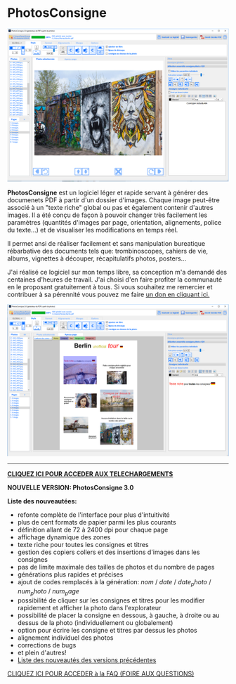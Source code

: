 
# PhotosConsigne

![PhotosConsigne_img1](https://github.com/FlorianLance/PhotosConsigne/blob/master/screenshots/pc3_0.png "Navigation parmi les photos")

**PhotosConsigne** est un logiciel léger et rapide servant à générer des documenets PDF à partir d'un dossier d'images.
Chaque image peut-être associé à un "texte riche" global ou pas et également contenir d'autres images. Il a été conçu de façon à pouvoir changer très facilement les paramètres (quantités d'images par page, orientation, alignements, police du texte...) et de visualiser les modifications en temps réel.

Il permet ansi de réaliser facilement et sans manipulation bureatique rébarbative des documents tels que: trombinoscopes, cahiers de vie, albums, vignettes à découper, récapitulatifs photos, posters...

J'ai réalisé ce logiciel sur mon temps libre, sa conception m'a demandé des centaines d'heures de travail. J'ai choisi d'en faire profiter la communauté en le proposant gratuitement à tous.
Si vous souhaitez me remercier et contribuer à sa pérennité vous pouvez me faire [un don en cliquant ici.](https://www.paypal.me/PhotosConsigne "Faire un don PayPal")

![PhotosConsigne_img2](https://github.com/FlorianLance/PhotosConsigne/blob/master/screenshots/pc3_1.png "Création de consignes individuelles")

--------------------------

[**CLIQUEZ ICI POUR ACCEDER AUX TELECHARGEMENTS**](https://github.com/FlorianLance/PhotosConsigne/wiki/T%C3%A9l%C3%A9chargements "Téléchargements")

**NOUVELLE VERSION: PhotosConsigne 3.0** 

**Liste des nouveautées:**

* refonte complète de l'interface pour plus d'intuitivité
* plus de cent formats de papier parmi les plus courants
* définition allant de 72 à 2400 dpi pour chaque page
* affichage dynamique des zones
* texte riche pour toutes les consignes et titres
* gestion des copiers collers et des insertions d'images dans les consignes
* pas de limite maximale des tailles de photos et du nombre de pages
* générations plus rapides et précises
* ajout de codes remplacés à la génération: $nom$ / $date$ / $date_photo$ / $num_photo$ / $num_page$
* possibilité de cliquer sur les consignes et titres pour les modifier rapidement et afficher la photo dans l'explorateur
* possibilité de placer la consigne en dessous, à gauche, à droite ou au dessus de la photo (individuellement ou globalement)
* option pour écrire les consigne et titres par dessus les photos
* alignement individuel des photos
* corrections de bugs
* et plein d'autres!
* [Liste des nouveautés des versions précédentes](https://github.com/FlorianLance/PhotosConsigne/wiki/Description-des-versions "Liste versions")

[CLIQUEZ ICI POUR ACCEDER à la FAQ (FOIRE AUX QUESTIONS)](https://github.com/FlorianLance/PhotosConsigne/wiki/FAQ:-Foire-aux-questions "FAQ")




